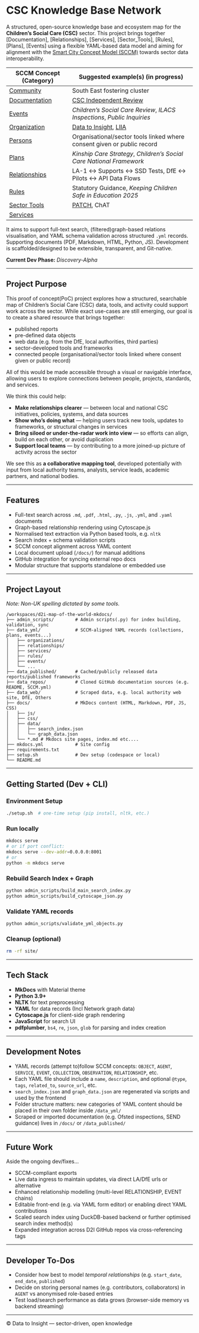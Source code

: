 # CSC Knowledge Base Network

A structured, open-source knowledge base and ecosystem map for the **Children’s Social Care (CSC)** sector. This project brings together [Documentation], [Relationships], [Services], [Sector_Tools], [Rules], [Plans], [Events] using a flexible YAML-based data model and aiming for alignment with the [Smart City Concept Model (SCCM)](http://www.smartcityconceptmodel.com/) towards sector data interoperability.


| SCCM Concept (Category)                                                                 | Suggested example(s) (in progress)                                                                                     | 
|-----------------------------------------------------------------------------------------|-------------------------------------------------------------------------------------------------------------------------|
| [Community](http://www.smartcityconceptmodel.com/index.php?Action=ShowConcept&Id=161)   | South East fostering cluster                                                                                            |
| [Documentation](http://www.smartcityconceptmodel.com/index.php?Action=ShowConcept&Id=183) | [CSC Independent Review](https://assets.publishing.service.gov.uk/media/640a17f28fa8f5560820da4b/Independent_review_of_children_s_social_care_-_Final_report.pdf) |
| [Events](http://www.smartcityconceptmodel.com/index.php?Action=ShowConcept&Id=164)        | *Children’s Social Care Review*, *ILACS Inspections*, *Public Inquiries*                                                |
| [Organization](http://www.smartcityconceptmodel.com/index.php?Action=ShowConcept&Id=160) | [Data to Insight](https://www.datatoinsight.org/), [LIIA](https://www.liia.london/)                                     |
| [Persons](http://www.smartcityconceptmodel.com/index.php?Action=ShowConcept&Id=159)      | Organisational/sector tools linked where consent given or public record                                                 |
| [Plans](http://www.smartcityconceptmodel.com/index.php?Action=ShowConcept&Id=177)        | *Kinship Care Strategy*, *Children’s Social Care National Framework*                                                    |
| [Relationships](http://www.smartcityconceptmodel.com/index.php?Action=ShowModel&Id=10)   | LA-1 ↔ Supports ↔ SSD Tests, DfE ↔ Pilots ↔ API Data Flows                                                               |
| [Rules](http://www.smartcityconceptmodel.com/index.php?Action=ShowConcept&Id=175)        | Statutory Guidance, *Keeping Children Safe in Education 2025*                                                           |
| [Sector Tools](http://www.smartcityconceptmodel.com/index.php?Action=ShowConcept&Id=166) | [PATCH](https://www.datatoinsight.org/patch), ChAT                                                                      |
| [Services](http://www.smartcityconceptmodel.com/index.php?Action=ShowConcept&Id=169)     |                                                                                                                         |


It aims to support full-text search, (filtered)graph-based relations visualisation, and YAML schema validation across structured `.yml` records. Supporting documents (PDF, Markdown, HTML, Python, JS). Development is scaffolded/designed to be extensible, transparent, and Git-native.

**Current Dev Phase:** *Discovery-Alpha*

---

## Project Purpose

This proof of concept(PoC) project explores how a structured, searchable map of Children’s Social Care (CSC) data, tools, and activity could support work across the sector. While exact use-cases are still emerging, our goal is to create a shared resource that brings together:

- published reports  
- pre-defined data objects  
- web data (e.g. from the DfE, local authorities, third parties)  
- sector-developed tools and frameworks  
- connected people (organisational/sector tools linked where consent given or public record)  

All of this would be made accessible through a visual or navigable interface, allowing users to explore connections between people, projects, standards, and services.

We think this could help:

- **Make relationships clearer** — between local and national CSC initiatives, policies, systems, and data sources  
- **Show who’s doing what** — helping users track new tools, updates to frameworks, or structural changes in services  
- **Bring siloed or under-the-radar work into view** — so efforts can align, build on each other, or avoid duplication  
- **Support local teams** — by contributing to a more joined-up picture of activity across the sector  

We see this as **a collaborative mapping tool**, developed potentially with input from local authority teams, analysts, service leads, academic partners, and national bodies.

---

## Features

- Full-text search across `.md`, `.pdf`, `.html`, `.py`, `.js`, `.yml`, and `.yaml` documents
- Graph-based relationship rendering using Cytoscape.js
- Normalised text extraction via Python based tools, e.g. `nltk`
- Search index + schema validation scripts
- SCCM concept alignment across YAML content
- Local document upload (`/docs/`) for manual additions
- GitHub integration for syncing external repo docs
- Modular structure that supports standalone or embedded use

---

## Project Layout

*Note: Non-UK spelling dictated by some tools.* 

```
/workspaces/d2i-map-of-the-world-mkdocs/
├── admin_scripts/        # Admin scripts(.py) for index building, validation, sync
├── data_yml/             # SCCM-aligned YAML records (collections, plans, events...)
│   ├── organizations/
│   ├── relationships/
│   ├── services/
│   ├── rules/
│   ├── events/
│   └── ...
├── data_published/       # Cached/publicly released data reports/published frameworks
├── data_repos/           # Cloned GitHub documentation sources (e.g. README, SCCM.yml)
├── data_web/             # Scraped data, e.g. local authority web site, DfE, Others
├── docs/                 # MkDocs content (HTML, Markdown, PDF, JS, CSS)
│   ├── js/
│   ├── css/
│   ├── data/
│   │   ├── search_index.json
│   │   └── graph_data.json
│   └── *.md # Mkdocs site pages, index.md etc.... 
├── mkdocs.yml            # Site config
├── requirements.txt
├── setup.sh              # Dev setup (codespace or local)
└── README.md
```

---

## Getting Started (Dev + CLI)

### Environment Setup

```bash
./setup.sh  # one-time setup (pip install, nltk, etc.)
```

### Run locally

```bash
mkdocs serve
# or if port conflict:
mkdocs serve --dev-addr=0.0.0.0:8001
# or 
python -m mkdocs serve

```

### Rebuild Search Index + Graph

```bash
python admin_scripts/build_main_search_index.py
python admin_scripts/build_cytoscape_json.py
```

### Validate YAML records

```bash
python admin_scripts/validate_yml_objects.py
```

### Cleanup (optional)

```bash
rm -rf site/
```

---

## Tech Stack

- **MkDocs** with Material theme
- **Python 3.9+**
- **NLTK** for text preprocessing
- **YAML** for data records (Incl Network graph data)
- **Cytoscape.js** for client-side graph rendering
- **JavaScript** for search UI
- **pdfplumber**, `bs4`, `re`, `json`, `glob` for parsing and index creation

---

## Development Notes

- YAML records (attempt to)follow SCCM concepts: `OBJECT`, `AGENT`, `SERVICE`, `EVENT`, `COLLECTION`, `OBSERVATION`, `RELATIONSHIP`, etc.
- Each YAML file should include a `name`, `description`, and optional `@type`, `tags`, `related_to`, `source_url`, etc.
- `search_index.json` and `graph_data.json` are regenerated via scripts and used by the frontend
- Folder structure matters: new categories of YAML content should be placed in their own folder inside `/data_yml/`
- Scraped or imported documentation (e.g. Ofsted inspections, SEND guidance) lives in `/docs/` or `/data_published/`

---

## Future Work

Aside the ongoing dev/fixes... 

- SCCM-compliant exports
- Live data ingress to maintain updates, via direct LA/DfE urls or alternative
- Enhanced relationship modelling (multi-level RELATIONSHIP, EVENT chains)
- Editable front-end (e.g. via YAML form editor) or enabling direct YAML contributions
- Scaled search index using DuckDB-based backend or further optimised search index method(s)
- Expanded integration across D2I GitHub repos via cross-referencing tags

---

## Developer To-Dos

- Consider how best to model *temporal relationships* (e.g. `start_date`, `end_date`, `published`)
- Decide on storing personal names (e.g. contributors, collaborators) in `AGENT` vs anonymised role-based entries
- Test load/search performance as data grows (browser-side memory vs backend streaming)

---

© Data to Insight — sector-driven, open knowledge 

